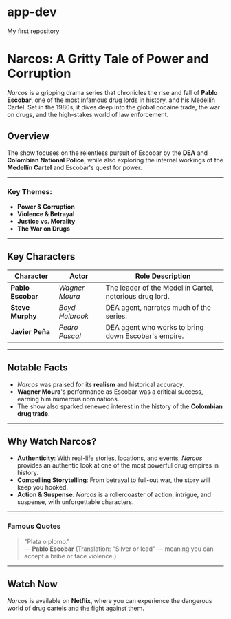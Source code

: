 # app-dev
My first repository

# Narcos: A Gritty Tale of Power and Corruption

*Narcos* is a gripping drama series that chronicles the rise and fall of **Pablo Escobar**, one of the most infamous drug lords in history, and his Medellín Cartel. Set in the 1980s, it dives deep into the global cocaine trade, the war on drugs, and the high-stakes world of law enforcement.

## Overview

The show focuses on the relentless pursuit of Escobar by the **DEA** and **Colombian National Police**, while also exploring the internal workings of the **Medellín Cartel** and Escobar's quest for power.

---

### Key Themes:
- **Power & Corruption**
- **Violence & Betrayal**
- **Justice vs. Morality**
- **The War on Drugs**

---

## Key Characters

| Character         | Actor               | Role Description                                      |
|-------------------|---------------------|-------------------------------------------------------|
| **Pablo Escobar** | *Wagner Moura*      | The leader of the Medellín Cartel, notorious drug lord. |
| **Steve Murphy**  | *Boyd Holbrook*     | DEA agent, narrates much of the series.                |
| **Javier Peña**   | *Pedro Pascal*      | DEA agent who works to bring down Escobar's empire.    |

---

## Notable Facts

- *Narcos* was praised for its **realism** and historical accuracy.
- **Wagner Moura**'s performance as Escobar was a critical success, earning him numerous nominations.
- The show also sparked renewed interest in the history of the **Colombian drug trade**.

---

## Why Watch Narcos?

- **Authenticity**: With real-life stories, locations, and events, *Narcos* provides an authentic look at one of the most powerful drug empires in history.
- **Compelling Storytelling**: From betrayal to full-out war, the story will keep you hooked.
- **Action & Suspense**: *Narcos* is a rollercoaster of action, intrigue, and suspense, with unforgettable characters.

---

### Famous Quotes

> "Plata o plomo."  
> — **Pablo Escobar** (Translation: "Silver or lead" — meaning you can accept a bribe or face violence.)

---

## Watch Now

*Narcos* is available on **Netflix**, where you can experience the dangerous world of drug cartels and the fight against them.
